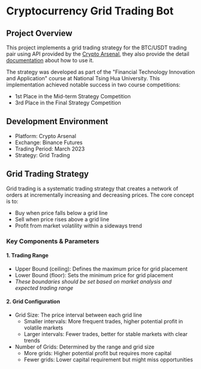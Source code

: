 # Cryptocurrency Grid Trading Bot

## Project Overview
This project implements a grid trading strategy for the BTC/USDT trading pair using API provided by the [Crypto Arsenal](https://docs.crypto-arsenal.io/), they also provide the detail [documentation](https://docs.crypto-arsenal.io/docs/developer/get-started/python/hello-world) about how to use it.

The strategy was developed as part of the "Financial Technology Innovation and Application" course at National Tsing Hua University. This implementation achieved notable success in two course competitions:
- 1st Place in the Mid-term Strategy Competition
- 3rd Place in the Final Strategy Competition

## Development Environment
- Platform: Crypto Arsenal
- Exchange: Binance Futures
- Trading Period: March 2023
- Strategy: Grid Trading

## Grid Trading Strategy
Grid trading is a systematic trading strategy that creates a network of orders at incrementally increasing and decreasing prices. The core concept is to:
- Buy when price falls below a grid line
- Sell when price rises above a grid line
- Profit from market volatility within a sideways trend

### Key Components & Parameters
#### 1. Trading Range
- Upper Bound (ceiling): Defines the maximum price for grid placement
- Lower Bound (floor): Sets the minimum price for grid placement
- *These boundaries should be set based on market analysis and expected trading range*

#### 2. Grid Configuration
- Grid Size: The price interval between each grid line
  - Smaller intervals: More frequent trades, higher potential profit in volatile markets
  - Larger intervals: Fewer trades, better for stable markets with clear trends
- Number of Grids: Determined by the range and grid size
  - More grids: Higher potential profit but requires more capital
  - Fewer grids: Lower capital requirement but might miss opportunities
